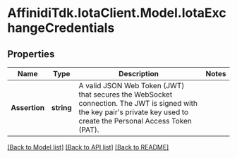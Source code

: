 # AffinidiTdk.IotaClient.Model.IotaExchangeCredentials

## Properties

Name | Type | Description | Notes
------------ | ------------- | ------------- | -------------
**Assertion** | **string** | A valid JSON Web Token (JWT) that secures the WebSocket connection. The JWT is signed with the key pair&#39;s private key used to create the Personal Access Token (PAT). | 

[[Back to Model list]](../README.md#documentation-for-models) [[Back to API list]](../README.md#documentation-for-api-endpoints) [[Back to README]](../README.md)

